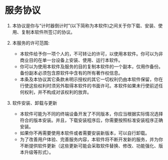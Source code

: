 # 服务协议

1. 本协议是你与“计时器倒计时”(以下简称为本软件)之间关于你下载、安装、使用、复制本软件所签订的协议。

2. 本服务的许可范围:
   - 本软件给予你一项个人的，不可转让的许可，以使用本软件。你可以为非商业目的在单一台设备上安装、使用、运行本软件。
   - 你可以为使用本软件及服务的目的复制本软件的一个副本，仅用作备份。备份副本必须包含原软件中含有的所有著作权信息。
   - 本条及本协议其它条款未明示授权的其它一切权利仍由本软件保留，你在行使这些权利时须另外取得本软件的书面许可。本软件如果未行使前述任何权利，并不构成对该权利的放弃。
   
3. 软件安装、卸载与更新
   - 本软件可能为不同的终端设备开发了不同版本，你应当根据实际情况选择符合的版本安装。并且，下载安装程序后，你需要按照标准安装程序正确安装。
   - 如果你不再需要使用本软件或者需要安装新版本，可以自行卸载。
   - 为了改善用户体验、完善服务内容，本软件将不断开发新的服务，并为你不断提供软件更新（这些更新可能会采取软件替换、修改、功能强化、版本升级等形式）。